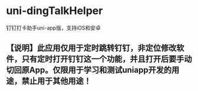 # uni-dingTalkHelper
 钉钉打卡助手uni-app版，支持iOS和安卓
 
## 【说明】此应用仅用于定时跳转钉钉，非定位修改软件，只有定时打开钉钉这一个功能，并且打开后要手动切回原App。仅限用于学习和测试uniapp开发的用途，禁止用于其他用途！
 

 
 

